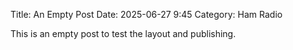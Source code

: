 Title: An Empty Post
Date: 2025-06-27 9:45
Category: Ham Radio

This is an empty post to test the layout and publishing.
